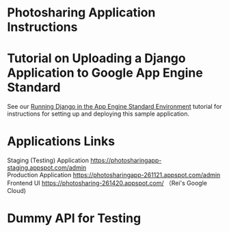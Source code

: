 # Photosharing Application Instructions

# Tutorial on Uploading a Django Application to Google App Engine Standard
See our [Running Django in the App Engine Standard Environment](https://cloud.google.com/python/django/appengine) tutorial for instructions for setting up and deploying this sample application.

# Applications Links
Staging (Testing) Application https://photosharingapp-staging.appspot.com/admin  
Production Application https://photosharingapp-261121.appspot.com/admin  
Frontend UI https://photosharing-261420.appspot.com/ （Rei's Google Cloud)

# Dummy API for Testing
